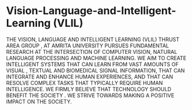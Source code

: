 # Vision-Language-and-Intelligent-Learning (VLIL)
 THE VISION, LANGUAGE AND INTELLIGENT LEARNING (VLIL) THRUST AREA GROUP , AT AMRITA UNIVERSITY  PURSUES FUNDAMENTAL RESEARCH AT THE INTERSECTION OF COMPUTER VISION, NATURAL LANGUAGE PROCESSING AND MACHINE LEARNING. WE AIM TO CREATE INTELLIGENT SYSTEMS THAT CAN LEARN FROM VAST AMOUNTS OF VISUAL , TEXTUAL AND BIOMEDICAL SIGNAL  INFORMATION, THAT CAN INTEGRATE AND ENHANCE HUMAN EXPERIENCES, AND THAT CAN RESOLVE COMPLEX TASKS THAT TYPICALLY REQUIRE HUMAN INTELLIGENCE. WE FIRMLY BELIEVE THAT TECHNOLOGY SHOULD BENEFIT THE SOCIETY . WE STRIVE TOWARDS MAKING A POSITIVE IMPACT ON THE SOCIETY.​
